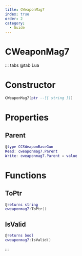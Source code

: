 ```yaml
---
title: CWeaponMag7
index: true
order: 2
category:
  - Guide
---
```


# CWeaponMag7

::: tabs
@tab Lua
# Constructor
```lua
CWeaponMag7(ptr --[[ string ]])
```
# Properties
## Parent 
```lua
@type CCSWeaponBaseGun
Read: cweaponmag7.Parent
Write: cweaponmag7.Parent = value
```
# Functions
## ToPtr
```lua
@returns string
cweaponmag7:ToPtr()
```
## IsValid
```lua
@returns bool
cweaponmag7:IsValid()
```

:::